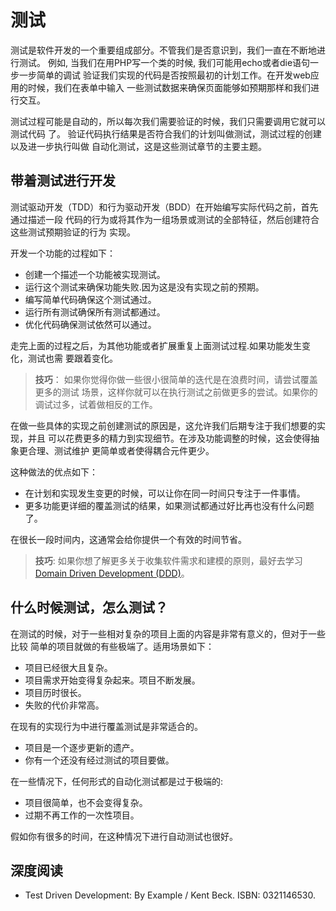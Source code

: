 测试
=======

测试是软件开发的一个重要组成部分。不管我们是否意识到，我们一直在不断地进行测试。
例如, 当我们在用PHP写一个类的时候, 我们可能用echo或者die语句一步一步简单的调试
验证我们实现的代码是否按照最初的计划工作。在开发web应用的时候，我们在表单中输入
一些测试数据来确保页面能够如预期那样和我们进行交互。

测试过程可能是自动的，所以每次我们需要验证的时候，我们只需要调用它就可以测试代码
了。 验证代码执行结果是否符合我们的计划叫做测试，测试过程的创建以及进一步执行叫做
自动化测试，这是这些测试章节的主要主题。


带着测试进行开发
------------------

测试驱动开发（TDD）和行为驱动开发（BDD）在开始编写实际代码之前，首先通过描述一段
代码的行为或将其作为一组场景或测试的全部特征，然后创建符合这些测试预期验证的行为
实现。


开发一个功能的过程如下：

- 创建一个描述一个功能被实现测试。
- 运行这个测试来确保功能失败.因为这是没有实现之前的预期。
- 编写简单代码确保这个测试通过。
- 运行所有测试确保所有测试都通过。
- 优化代码确保测试依然可以通过。

走完上面的过程之后，为其他功能或者扩展重复上面测试过程.如果功能发生变化，测试也需
要跟着变化。

> **技巧**： 如果你觉得你做一些很小很简单的迭代是在浪费时间，请尝试覆盖更多的测试
场景，这样你就可以在执行测试之前做更多的尝试。如果你的调试过多，试着做相反的工作。

在做一些具体的实现之前创建测试的原因是，这允许我们后期专注于我们想要的实现，并且
可以花费更多的精力到实现细节。在涉及功能调整的时候，这会使得抽象更合理、测试维护
更简单或者使得耦合元件更少。

这种做法的优点如下：

- 在计划和实现发生变更的时候，可以让你在同一时间只专注于一件事情。
- 更多功能更详细的覆盖测试的结果，如果测试都通过好比再也没有什么问题了。

在很长一段时间内，这通常会给你提供一个有效的时间节省。

> **技巧**: 如果你想了解更多关于收集软件需求和建模的原则，最好去学习 
[Domain Driven Development (DDD)](https://en.wikipedia.org/wiki/Domain-driven_design)。

什么时候测试，怎么测试？
------------------

在测试的时候，对于一些相对复杂的项目上面的内容是非常有意义的，但对于一些比较
简单的项目就做的有些极端了。适用场景如下：

- 项目已经很大且复杂。
- 项目需求开始变得复杂起来。项目不断发展。
- 项目历时很长。
- 失败的代价非常高。

在现有的实现行为中进行覆盖测试是非常适合的。

- 项目是一个逐步更新的遗产。
- 你有一个还没有经过测试的项目要做。

在一些情况下，任何形式的自动化测试都是过于极端的:

- 项目很简单，也不会变得复杂。
- 过期不再工作的一次性项目。

假如你有很多的时间，在这种情况下进行自动测试也很好。

深度阅读
-------------

- Test Driven Development: By Example / Kent Beck. ISBN: 0321146530.
